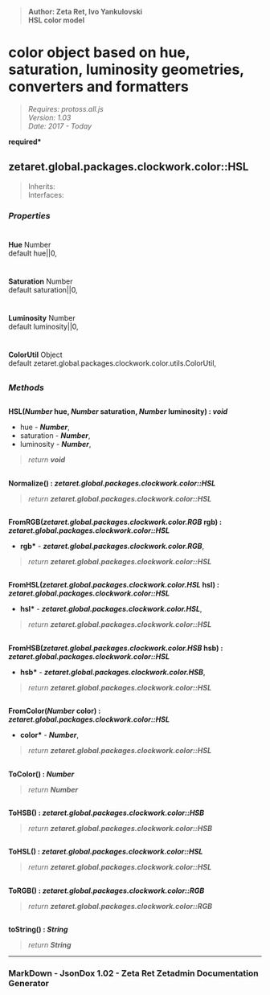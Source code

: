> __Author: Zeta Ret, Ivo Yankulovski__  
> __HSL color model__  
# color object based on hue, saturation, luminosity geometries, converters and formatters  
> *Requires: protoss.all.js*  
> *Version: 1.03*  
> *Date: 2017 - Today*  

__required*__

## zetaret.global.packages.clockwork.color::HSL  
> Inherits:   
> Interfaces:   

### *Properties*  

#  
__Hue__ Number  
default hue||0,   

#  
__Saturation__ Number  
default saturation||0,   

#  
__Luminosity__ Number  
default luminosity||0,   

#  
__ColorUtil__ Object  
default zetaret.global.packages.clockwork.color.utils.ColorUtil,   


##  
### *Methods*  

##  
__HSL(*Number* hue, *Number* saturation, *Number* luminosity) : *void*__  
  
- hue - __*Number*__,   
- saturation - __*Number*__,   
- luminosity - __*Number*__,   
> *return __void__*  

##  
__Normalize() : *zetaret.global.packages.clockwork.color::HSL*__  
  
> *return __zetaret.global.packages.clockwork.color::HSL__*  

##  
__FromRGB(*zetaret.global.packages.clockwork.color.RGB* rgb) : *zetaret.global.packages.clockwork.color::HSL*__  
  
- __rgb*__ - __*zetaret.global.packages.clockwork.color.RGB*__,   
> *return __zetaret.global.packages.clockwork.color::HSL__*  

##  
__FromHSL(*zetaret.global.packages.clockwork.color.HSL* hsl) : *zetaret.global.packages.clockwork.color::HSL*__  
  
- __hsl*__ - __*zetaret.global.packages.clockwork.color.HSL*__,   
> *return __zetaret.global.packages.clockwork.color::HSL__*  

##  
__FromHSB(*zetaret.global.packages.clockwork.color.HSB* hsb) : *zetaret.global.packages.clockwork.color::HSL*__  
  
- __hsb*__ - __*zetaret.global.packages.clockwork.color.HSB*__,   
> *return __zetaret.global.packages.clockwork.color::HSL__*  

##  
__FromColor(*Number* color) : *zetaret.global.packages.clockwork.color::HSL*__  
  
- __color*__ - __*Number*__,   
> *return __zetaret.global.packages.clockwork.color::HSL__*  

##  
__ToColor() : *Number*__  
  
> *return __Number__*  

##  
__ToHSB() : *zetaret.global.packages.clockwork.color::HSB*__  
  
> *return __zetaret.global.packages.clockwork.color::HSB__*  

##  
__ToHSL() : *zetaret.global.packages.clockwork.color::HSL*__  
  
> *return __zetaret.global.packages.clockwork.color::HSL__*  

##  
__ToRGB() : *zetaret.global.packages.clockwork.color::RGB*__  
  
> *return __zetaret.global.packages.clockwork.color::RGB__*  

##  
__toString() : *String*__  
  
> *return __String__*  

---  
### MarkDown - JsonDox 1.02 - Zeta Ret Zetadmin Documentation Generator
